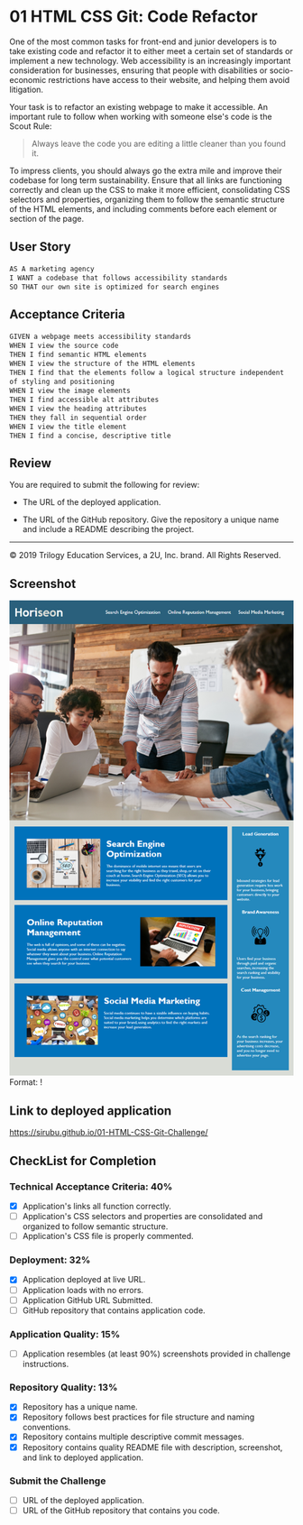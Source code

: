 # 01 HTML CSS Git: Code Refactor

One of the most common tasks for front-end and junior developers is to take existing code and refactor it to either meet a certain set of standards or implement a new technology. Web accessibility is an increasingly important consideration for businesses, ensuring that people with disabilities or socio-economic restrictions have access to their website, and helping them avoid litigation.

Your task is to refactor an existing webpage to make it accessible. An important rule to follow when working with someone else's code is the Scout Rule:

> Always leave the code you are editing a little cleaner than you found it.

To impress clients, you should always go the extra mile and improve their codebase for long term sustainability. Ensure that all links are functioning correctly and clean up the CSS to make it more efficient, consolidating CSS selectors and properties, organizing them to follow the semantic structure of the HTML elements, and including comments before each element or section of the page.

## User Story

```
AS A marketing agency
I WANT a codebase that follows accessibility standards
SO THAT our own site is optimized for search engines
```

## Acceptance Criteria

```
GIVEN a webpage meets accessibility standards
WHEN I view the source code
THEN I find semantic HTML elements
WHEN I view the structure of the HTML elements
THEN I find that the elements follow a logical structure independent of styling and positioning
WHEN I view the image elements
THEN I find accessible alt attributes
WHEN I view the heading attributes
THEN they fall in sequential order
WHEN I view the title element
THEN I find a concise, descriptive title
```

## Review

You are required to submit the following for review:

* The URL of the deployed application.

* The URL of the GitHub repository. Give the repository a unique name and include a README describing the project.

- - -
© 2019 Trilogy Education Services, a 2U, Inc. brand. All Rights Reserved.

## Screenshot
![GitHub Logo](./Develop/assets/images/01-html-css-git-homework-demo.png) Format: !

## Link to deployed application
https://sirubu.github.io/01-HTML-CSS-Git-Challenge/

## CheckList for Completion

### Technical Acceptance Criteria: 40%
- [x] Application's links all function correctly.
- [ ] Application's CSS selectors and properties are consolidated and organized to follow semantic structure.
- [ ] Application's CSS file is properly commented.
### Deployment: 32%
- [x] Application deployed at live URL.
- [ ] Application loads with no errors.
- [ ] Application GitHub URL Submitted.
- [ ] GitHub repository that contains application code.
### Application Quality: 15%
- [ ] Application resembles (at least 90%) screenshots provided in challenge instructions.
### Repository Quality: 13%
- [x] Repository has a unique name.
- [x] Repository follows best practices for file structure and naming conventions.
- [x] Repository contains multiple descriptive commit messages.
- [x] Repository contains quality README file with description, screenshot, and link to deployed application.
### Submit the Challenge
- [ ] URL of the deployed application.
- [ ] URL of the GitHub repository that contains you code.